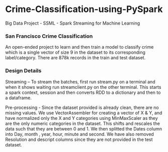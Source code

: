 # Crime-Classification-using-PySpark
Big Data Project - SSML - Spark Streaming for Machine Learning

### San Francisco Crime Classification

An open-ended project to learn and then train a model to classify crime which is a single vector of size 9 in the dataset to its corresponding label/category. There are 878k records in the train and test dataset.
 
### Design Details

Streaming – To stream the batches, first run stream.py on a terminal and when it shows waiting run streamclient.py on the other terminal. This starts a spark context, session and then converts RDD to a dictionary and then to a dataframe.
 
Pre-processing - Since the dataset provided is already clean, there are no missing values. We use VectorAssembler for creating a vector of X & Y, and have normalized only the X and Y categories using MinMaxScaler  as they are the only numeric categories in the dataset. This shifts and rescales the data such that they are between 0 and 1.
We then splitted the Dates column into Day, month , year, hour, minute and second.
We have also removed Resolution and descript columns since they are not provided in the test dataset.



